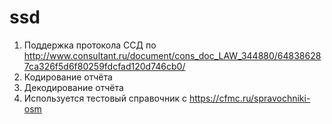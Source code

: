 # ssd
1. Поддержка протокола ССД по http://www.consultant.ru/document/cons_doc_LAW_344880/648386287ca326f5d6f80259fdcfad120d746cb0/
2. Кодирование отчёта
3. Декодирование отчёта
4. Используется тестовый справочник с https://cfmc.ru/spravochniki-osm

